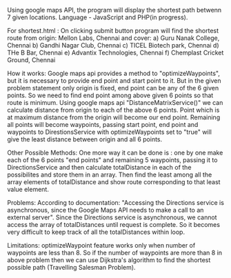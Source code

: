 Using google maps API, the program will display the shortest path betwenn 7 given locations. Language - JavaScript and PHP(in progress).

For shortest.html :
On clicking submit button program will find the shortest route from origin: Mellon Labs, Chennai and cover:
a) Guru Nanak College, Chennai
b) Gandhi Nagar Club, Chennai
c) TICEL Biotech park, Chennai
d) THe B Bar, Chennai
e) Advantix Technologies, Chennai
f) Chemplast Cricket Ground, Chennai

How it works:
Google maps api provides a method to "optimizeWaypoints", but it is necessary to provide end point and start point to it. But in the given problem statement only origin is fixed, end point can be any of the 6 given points. So we need to find end point among above given 6 points so that route is minimum. Using google maps api "DistanceMatrixService()" we can calculate distance from origin to each of the above 6 points. Point which is at maximum distance from the origin will become our end point. Remaining all points will become waypoints, passing start point, end point and waypoints to DirestionsService with optimizeWaypoints set to "true" will give the least distance between origin and all 6 points.

Other Possible Methods:
One more way it can be done is : one by one make each of the 6 points "end points" and remaining 5 waypoints, passing it to DirectionsService and then calculate totalDistance in each of the possibilites and store them in an array. Then find the least among all the array elements of totalDistance and show route corresponding to that least value element.

Problems: According to documentation:
"Accessing the Directions service is asynchronous, since the Google Maps API needs to make a call to an external server".
Since the Directions service is asynchronous, we cannot access the array of totalDistances until request is complete. So it becomes very difficult to keep track of all the totalDistances within loop.

Limitations:
optimizeWaypoint feature works only when number of waypoints are less than 8. So if the number of waypoints are more than 8 in above problem then we can use Dijkstra's algorithm to find the shortest possible path (Travelling Salesman Problem).